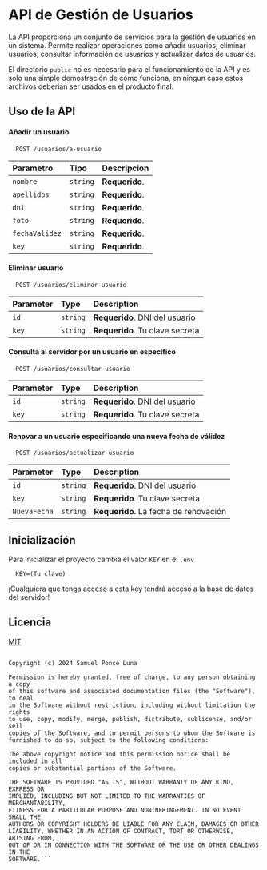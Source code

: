 
# API de Gestión de Usuarios

La API proporciona un conjunto de servicios para la gestión de usuarios en un sistema. Permite realizar operaciones como añadir usuarios, eliminar usuarios, consultar información de usuarios y actualizar datos de usuarios.

El directorio ```public``` no es necesario para el funcionamiento de la API y es solo una simple demostración de cómo funciona, en ningun caso estos archivos deberian ser usados en el producto final.




## Uso de la API

#### Añadir un usuario
```http
  POST /usuarios/a-usuario
```

| Parametro | Tipo     | Descripcion              |
| :-------- | :------- | :------------------------- |
| `nombre` | `string` | **Requerido**.|
| `apellidos` | `string` | **Requerido**.||
| `dni` | `string` | **Requerido**.|
| `foto` | `string` | **Requerido**.|
| `fechaValidez` | `string` | **Requerido**.|
| `key` | `string` | **Requerido**.|



#### Eliminar usuario

```http
  POST /usuarios/eliminar-usuario
```

| Parameter | Type     | Description                       |
| :-------- | :------- | :-------------------------------- |
| `id`      | `string` | **Requerido**.  DNI del usuario|
| `key`      | `string` | **Requerido**.  Tu clave secreta|

#### Consulta al servidor por un usuario en específico

```http
  POST /usuarios/consultar-usuario
```

| Parameter | Type     | Description                       |
| :-------- | :------- | :-------------------------------- |
| `id`      | `string` | **Requerido**.  DNI del usuario|
| `key`      | `string` | **Requerido**.  Tu clave secreta|

#### Renovar a un usuario especificando una nueva fecha de válidez

```http
  POST /usuarios/actualizar-usuario
```

| Parameter | Type     | Description                       |
| :-------- | :------- | :-------------------------------- |
| `id`      | `string` | **Requerido**.  DNI del usuario|
| `key`      | `string` | **Requerido**.  Tu clave secreta|
| `NuevaFecha`      | `string` | **Requerido**.  La fecha de renovación|



## Inicialización

Para inicializar el proyecto cambia el valor ```KEY``` en el ```.env```

``` .env
  KEY=(Tu clave)
```

¡Cualquiera que tenga acceso a esta key tendrá acceso a la base de datos del servidor!
    
## Licencia

[MIT](https://choosealicense.com/licenses/mit/)

```MIT License

Copyright (c) 2024 Samuel Ponce Luna

Permission is hereby granted, free of charge, to any person obtaining a copy
of this software and associated documentation files (the "Software"), to deal
in the Software without restriction, including without limitation the rights
to use, copy, modify, merge, publish, distribute, sublicense, and/or sell
copies of the Software, and to permit persons to whom the Software is
furnished to do so, subject to the following conditions:

The above copyright notice and this permission notice shall be included in all
copies or substantial portions of the Software.

THE SOFTWARE IS PROVIDED "AS IS", WITHOUT WARRANTY OF ANY KIND, EXPRESS OR
IMPLIED, INCLUDING BUT NOT LIMITED TO THE WARRANTIES OF MERCHANTABILITY,
FITNESS FOR A PARTICULAR PURPOSE AND NONINFRINGEMENT. IN NO EVENT SHALL THE
AUTHORS OR COPYRIGHT HOLDERS BE LIABLE FOR ANY CLAIM, DAMAGES OR OTHER
LIABILITY, WHETHER IN AN ACTION OF CONTRACT, TORT OR OTHERWISE, ARISING FROM,
OUT OF OR IN CONNECTION WITH THE SOFTWARE OR THE USE OR OTHER DEALINGS IN THE
SOFTWARE.```


